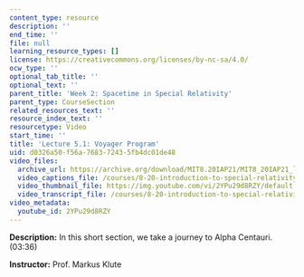 ```yaml
---
content_type: resource
description: ''
end_time: ''
file: null
learning_resource_types: []
license: https://creativecommons.org/licenses/by-nc-sa/4.0/
ocw_type: ''
optional_tab_title: ''
optional_text: ''
parent_title: 'Week 2: Spacetime in Special Relativity'
parent_type: CourseSection
related_resources_text: ''
resource_index_text: ''
resourcetype: Video
start_time: ''
title: 'Lecture 5.1: Voyager Program'
uid: d0326a50-f56a-7683-7243-5fb4dc01de48
video_files:
  archive_url: https://archive.org/download/MIT8.20IAP21/MIT8_20IAP21_lec05-1_300k.mp4
  video_captions_file: /courses/8-20-introduction-to-special-relativity-january-iap-2021/f5b7a9064d6353a28fda6636d200594f_2YPu29d8RZY.vtt
  video_thumbnail_file: https://img.youtube.com/vi/2YPu29d8RZY/default.jpg
  video_transcript_file: /courses/8-20-introduction-to-special-relativity-january-iap-2021/bf0a8b099ff2ccec30aa7465bbc49a35_2YPu29d8RZY.pdf
video_metadata:
  youtube_id: 2YPu29d8RZY
---
```


**Description:** In this short section, we take a journey to Alpha Centauri. (03:36)

**Instructor:** Prof. Markus Klute

